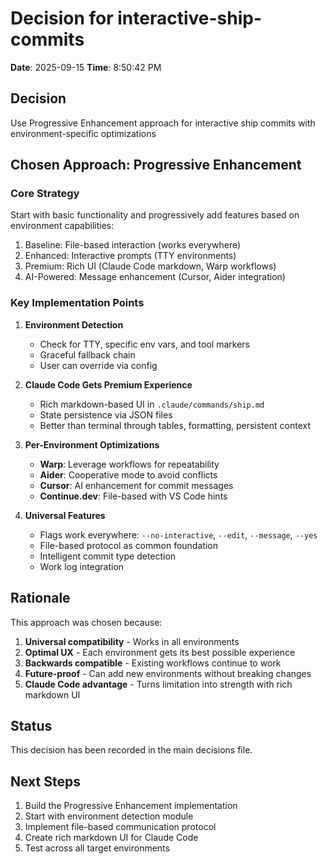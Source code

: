 # Decision for interactive-ship-commits

**Date**: 2025-09-15
**Time**: 8:50:42 PM

## Decision
Use Progressive Enhancement approach for interactive ship commits with environment-specific optimizations

## Chosen Approach: Progressive Enhancement

### Core Strategy
Start with basic functionality and progressively add features based on environment capabilities:
1. Baseline: File-based interaction (works everywhere)
2. Enhanced: Interactive prompts (TTY environments)
3. Premium: Rich UI (Claude Code markdown, Warp workflows)
4. AI-Powered: Message enhancement (Cursor, Aider integration)

### Key Implementation Points

1. **Environment Detection**
   - Check for TTY, specific env vars, and tool markers
   - Graceful fallback chain
   - User can override via config

2. **Claude Code Gets Premium Experience**
   - Rich markdown-based UI in `.claude/commands/ship.md`
   - State persistence via JSON files
   - Better than terminal through tables, formatting, persistent context

3. **Per-Environment Optimizations**
   - **Warp**: Leverage workflows for repeatability
   - **Aider**: Cooperative mode to avoid conflicts
   - **Cursor**: AI enhancement for commit messages
   - **Continue.dev**: File-based with VS Code hints

4. **Universal Features**
   - Flags work everywhere: `--no-interactive`, `--edit`, `--message`, `--yes`
   - File-based protocol as common foundation
   - Intelligent commit type detection
   - Work log integration

## Rationale

This approach was chosen because:
1. **Universal compatibility** - Works in all environments
2. **Optimal UX** - Each environment gets its best possible experience
3. **Backwards compatible** - Existing workflows continue to work
4. **Future-proof** - Can add new environments without breaking changes
5. **Claude Code advantage** - Turns limitation into strength with rich markdown UI

## Status
This decision has been recorded in the main decisions file.

## Next Steps
1. Build the Progressive Enhancement implementation
2. Start with environment detection module
3. Implement file-based communication protocol
4. Create rich markdown UI for Claude Code
5. Test across all target environments